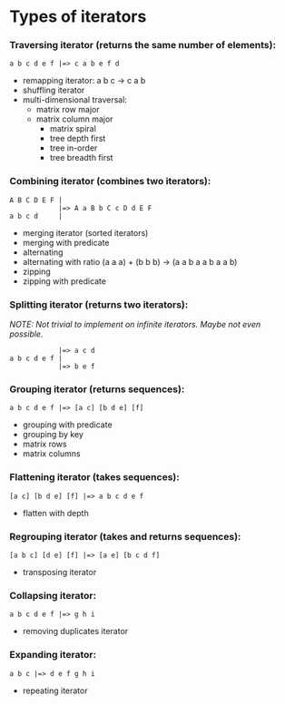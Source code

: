 Types of iterators
==================

### Traversing iterator (returns the same number of elements):

    a b c d e f |=> c a b e f d

  - remapping iterator: a b c -> c a b
  - shuffling iterator
  - multi-dimensional traversal:
    - matrix row major
    - matrix column major
      - matrix spiral
      - tree depth first
      - tree in-order
      - tree breadth first


### Combining iterator (combines two iterators):

    A B C D E F |
                |=> A a B b C c D d E F
    a b c d     |

  - merging iterator (sorted iterators)
  - merging with predicate
  - alternating
  - alternating with ratio (a a a) + (b b b) -> (a a b a a b a a b)
  - zipping
  - zipping with predicate


### Splitting iterator (returns two iterators):
*NOTE: Not trivial to implement on infinite iterators. Maybe not even possible.*

                |=> a c d
    a b c d e f |
                |=> b e f


### Grouping iterator (returns sequences):

    a b c d e f |=> [a c] [b d e] [f]

  - grouping with predicate
  - grouping by key
  - matrix rows
  - matrix columns


### Flattening iterator (takes sequences):

    [a c] [b d e] [f] |=> a b c d e f

  - flatten with depth


### Regrouping iterator (takes and returns sequences):

    [a b c] [d e] [f] |=> [a e] [b c d f]

  - transposing iterator


### Collapsing iterator:

    a b c d e f |=> g h i

  - removing duplicates iterator


### Expanding iterator:

    a b c |=> d e f g h i

  - repeating iterator
